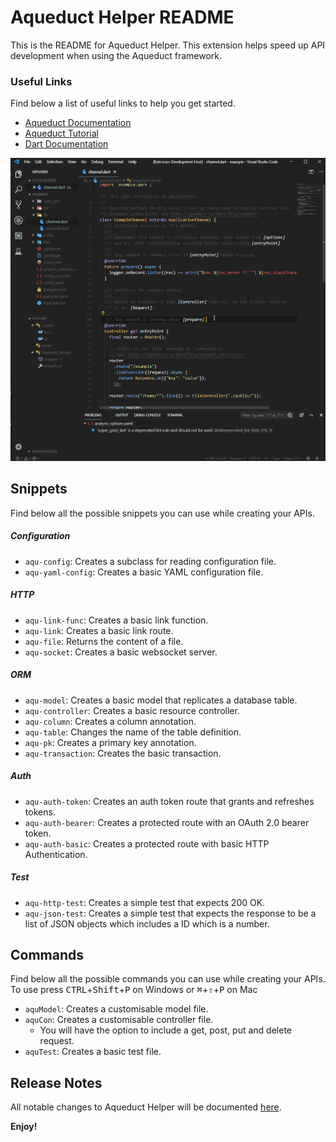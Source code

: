 # Aqueduct Helper README

This is the README for Aqueduct Helper. This extension helps speed up API development when using the Aqueduct framework.

### Useful Links
Find below a list of useful links to help you get started.
- [Aqueduct Documentation](https://aqueduct.io/docs/)
- [Aqueduct Tutorial](https://aqueduct.io/docs/tut/getting-started/)
- [Dart Documentation](https://dart.dev/guides)

![Aqueduct Model Creator command](./images/model_command.gif)

## Snippets
Find below all the possible snippets you can use while creating your APIs.

##### Configuration
- `aqu-config`: Creates a subclass for reading configuration file.
- `aqu-yaml-config`: Creates a basic YAML configuration file.

##### HTTP
- `aqu-link-func`: Creates a basic link function.
- `aqu-link`: Creates a basic link route.
- `aqu-file`: Returns the content of a file.
- `aqu-socket`: Creates a basic websocket server.

##### ORM
- `aqu-model`: Creates a basic model that replicates a database table.
- `aqu-controller`: Creates a basic resource controller.
- `aqu-column`: Creates a column annotation.
- `aqu-table`: Changes the name of the table definition.
- `aqu-pk`: Creates a primary key annotation.
- `aqu-transaction`: Creates the basic transaction.

##### Auth
- `aqu-auth-token`: Creates an auth token route that grants and refreshes tokens.
- `aqu-auth-bearer`: Creates a protected route with an OAuth 2.0 bearer token.
- `aqu-auth-basic`: Creates a protected route with basic HTTP Authentication.

##### Test
- `aqu-http-test`: Creates a simple test that expects 200 OK.
- `aqu-json-test`: Creates a simple test that expects the response to be a list of JSON objects which includes a ID which is a number.

## Commands
Find below all the possible commands you can use while creating your APIs. To use press <kbd>CTRL</kbd>+<kbd>Shift</kbd>+<kbd>P</kbd> on Windows or <kbd>⌘</kbd>+<kbd>⇧</kbd>+<kbd>P</kbd> on Mac

- `aquModel`: Creates a customisable model file.
- `aquCon`: Creates a customisable controller file.
    - You will have the option to include a get, post, put and delete request.
- `aquTest`: Creates a basic test file.

## Release Notes
All notable changes to Aqueduct Helper will be documented [here](https://marketplace.visualstudio.com/items/AzMoza.aqueduct-helper/changelog).

**Enjoy!**